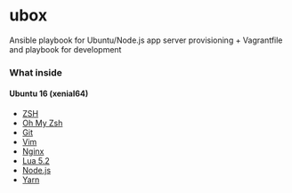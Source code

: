 ubox
====

Ansible playbook for Ubuntu/Node.js app server provisioning + Vagrantfile and playbook for development

### What inside

#### Ubuntu 16 (xenial64)

* [ZSH](https://zsh.org)
* [Oh My Zsh](https://ohmyz.sh)
* [Git](https://git-scm.com)
* [Vim](https://vim.org)
* [Nginx](https://nginx.org)
* [Lua 5.2](https://lua.org)
* [Node.js](https://nodejs.org)
* [Yarn](https://yarnpkg.com)
